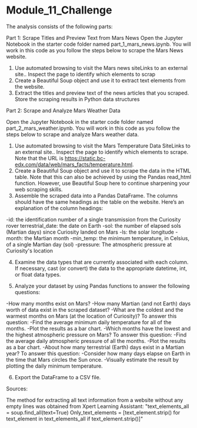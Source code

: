# Module_11_Challenge

The analysis consists of the following parts:

Part 1: Scrape Titles and Preview Text from Mars News
Open the Jupyter Notebook in the starter code folder named part_1_mars_news.ipynb. You will work in this code as you follow the steps below to scrape the Mars News website.

1. Use automated browsing to visit the Mars news siteLinks to an external site.. Inspect the page to identify which elements to scrap
2. Create a Beautiful Soup object and use it to extract text elements from the website.
3. Extract the titles and preview text of the news articles that you scraped. Store the scraping results in Python data structures

Part 2: Scrape and Analyze Mars Weather Data

Open the Jupyter Notebook in the starter code folder named part_2_mars_weather.ipynb. You will work in this code as you follow the steps below to scrape and analyze Mars weather data.

1. Use automated browsing to visit the Mars Temperature Data SiteLinks to an external site.. Inspect the page to identify which elements to scrape. Note that the URL is https://static.bc-edx.com/data/web/mars_facts/temperature.html.
2. Create a Beautiful Soup object and use it to scrape the data in the HTML table. Note that this can also be achieved by using the Pandas read_html function. However, use Beautiful Soup here to continue sharpening your web scraping skills.
3. Assemble the scraped data into a Pandas DataFrame. The columns should have the same headings as the table on the website. Here’s an explanation of the column headings:

-id: the identification number of a single transmission from the Curiosity rover
terrestrial_date: the date on Earth
-sol: the number of elapsed sols (Martian days) since Curiosity landed on Mars
-ls: the solar longitude
-month: the Martian month
-min_temp: the minimum temperature, in Celsius, of a single Martian day (sol)
-pressure: The atmospheric pressure at Curiosity's location

4. Examine the data types that are currently associated with each column. If necessary, cast (or convert) the data to the appropriate datetime, int, or float data types.

5. Analyze your dataset by using Pandas functions to answer the following questions:

-How many months exist on Mars?
-How many Martian (and not Earth) days worth of data exist in the scraped dataset?
-What are the coldest and the warmest months on Mars (at the location of Curiosity)? To answer this question:
-Find the average minimum daily temperature for all of the months.
-Plot the results as a bar chart.
-Which months have the lowest and the highest atmospheric pressure on Mars? To answer this question:
-Find the average daily atmospheric pressure of all the months.
-Plot the results as a bar chart.
-About how many terrestrial (Earth) days exist in a Martian year? To answer this question:
-Consider how many days elapse on Earth in the time that Mars circles the Sun once.
-Visually estimate the result by plotting the daily minimum temperature.

6. Export the DataFrame to a CSV file.

Sources:

The method for extracting all text information from a website without any empty lines was obtained from Xpert Learning Assistant:
"text_elements_all = soup.find_all(text=True)
Only_text_elements = [text_element.strip() for text_element in text_elements_all if text_element.strip()]"

